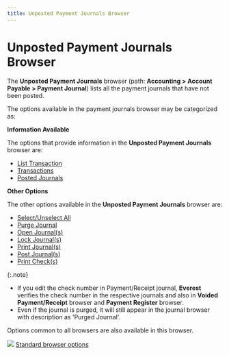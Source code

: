 ```yaml
---
title: Unposted Payment Journals Browser
---
```


# Unposted Payment Journals Browser


The **Unposted Payment Journals**  browser (path: **Accounting &gt; Account 
 Payable &gt; Payment Journal**) lists all the payment journals that  have not been posted.


The options available in the payment journals browser may be categorized  as:


**Information Available**


The options that provide information in the **Unposted 
 Payment Journals** browser are:

- [List  Transaction]({{site.acc_baseurl}}/misc/general_ledger_detail_payment_journal_browser.html)
- [Transactions]({{site.acc_baseurl}}/misc/transactions_payment_journal_browser_option.html)
- [Posted  Journals]({{site.acc_baseurl}}/misc/posted_journals_payment_journals_browser_option.html)



**Other Options**


The other options available in the **Unposted 
 Payment Journals** browser are:

- [Select/Unselect  All]({{site.acc_baseurl}}/misc/select_unselect_all_payment_journals_browser_option.html)
- [Purge  Journal]({{site.acc_baseurl}}/vendor-payments-and-refunds/payment-jrnl-proc/purge-payment-jrnls-trans/voiding_payment_journals.html)
- [Open  Journal(s)]({{site.acc_baseurl}}/vendor-payments-and-refunds/payment-jrnl-proc/common-jrnl-proc/close_open_a_payment_journal.html)
- [Lock  Journal(s)]({{site.acc_baseurl}}/vendor-payments-and-refunds/payment-jrnl-proc/common-jrnl-proc/close_open_a_payment_journal.html)
- [Print  Journal(s)]({{site.acc_baseurl}}/vendor-payments-and-refunds/payment-jrnl-proc/common-jrnl-proc/printing_payment_journals.html)
- [Post  Journal(s)]({{site.acc_baseurl}}/vendor-payments-and-refunds/payment-jrnl-proc/common-jrnl-proc/posting_payment_journals.html)
- [Print  Check(s)]({{site.acc_baseurl}}/vendor-payments-and-refunds/payment-jrnl-proc/printing-checks/printing_checks_unposted_payment_journals_browser.html)



{:.note}
- If you edit the  check number in Payment/Receipt journal, **Everest**  verifies the check number in the respective journals and also in **Voided Payment/Receipt** browser and **Payment Register** browser.
- Even if the journal  is purged, it will still appear in the journal browser with description  as 'Purged Journal'.


Options common to all browsers are also available in this browser.


![]({{site.acc_baseurl}}/img/lens.gif) [Standard  browser options]({{site.wwe_chm}}/everest-client/ui/browsers/standard_browser_options.html)

